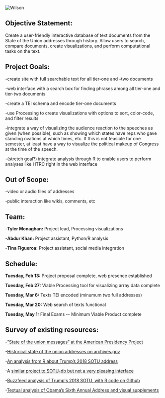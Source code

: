 ![Wilson](http://cdn.loc.gov/service/pnp/hec/13500/13599r.jpg)
## Objective Statement:
Create a user-friendly interactive database of text documents from the State of the Union addresses through history. Allow users to search, compare documents, create visualizations, and perform computational tasks on the text.

## Project Goals:

-create site with full searchable text for all tier-one and -two documents

-web interface with a search box for finding phrases among all tier-one and tier-two documents

-create a TEI schema and encode tier-one documents

-use Processing to create visualizations with options to sort, color-code, and filter results

-integrate a way of visualizing the audience reaction to the speeches as given (when possible), such as showing which states have reps who gave standing ovations at which times, etc. If this is not feasible for one semester, at least have a way to visualize the political makeup of Congress at the time of the speech. 

-(stretch goal?) integrate analysis through R to enable users to perform analyses like HTRC right in the web interface

## Out of Scope:
-video or audio files of addresses

-public interaction like wikis, comments, etc

## Team:
-**Tyler Monaghan:** Project lead, Processing visualizations

-**Abdur Khan:** Project assistant, Python/R analysis

-**Tina Figueroa:** Project assistant, social media integration

## Schedule:
**Tuesday, Feb 13:** Project proposal complete, web presence established

**Tuesday, Feb 27:** Viable Processing tool for visualizing array data complete

**Tuesday, Mar 6:** Texts TEI encoded (minumum two full addresses)

**Tuesday, Mar 20:** Web search of texts functional

**Tuesday, May 1:** Final Exams -- Minimum Viable Product complete

## Survey of existing resources:

-[”State of the union messages” at the American Presidency Project](http://www.presidency.ucsb.edu/sou.php)

-[Historical state of the union addresses on archives.gov](https://www.archives.gov/legislative/features/sotu)

-[An analysis from R about Trump’s 2018 SOTU address](http://blog.revolutionanalytics.com/2018/01/trump-sotu.html)

-A [similar project to SOTU-db but not a very pleasing interface](http://stateoftheunion.onetwothree.net/index.shtml)

-[Buzzfeed analysis of Trump's 2018 SOTU, with R code on Github](https://buzzfeednews.github.io/2018-01-trump-state-of-the-union/)

-[Textual analysis of Obama’s Sixth Annual Address and visual supplements](http://www.digitalhumanities.org/dhq/vol/10/4/000280/000280.html)

